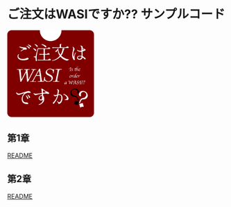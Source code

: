 # ご注文はWASIですか?? サンプルコード

<img src="logo.png" alt="ご注文はWASIですか??(ロゴ)" width="200" height="200">

## 第1章

[README](chapter01/README.md)

## 第2章

[README](chapter02/README.md)
